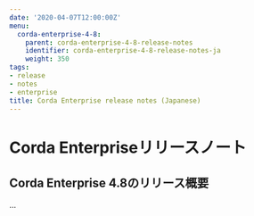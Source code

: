 ```yaml
---
date: '2020-04-07T12:00:00Z'
menu:
  corda-enterprise-4-8:
    parent: corda-enterprise-4-8-release-notes
    identifier: corda-enterprise-4-8-release-notes-ja
    weight: 350
tags:
- release
- notes
- enterprise
title: Corda Enterprise release notes (Japanese)
---
```



# Corda Enterpriseリリースノート

## Corda Enterprise 4.8のリリース概要

...
